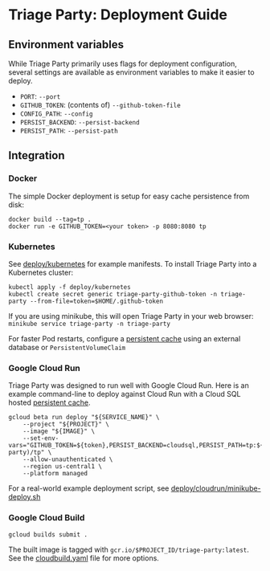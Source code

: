 # Triage Party: Deployment Guide

## Environment variables

While Triage Party primarily uses flags for deployment configuration, several settings are available as environment variables to make it easier to deploy.

* `PORT`: `--port`
* `GITHUB_TOKEN`: (contents of) `--github-token-file`
* `CONFIG_PATH`: `--config`
* `PERSIST_BACKEND`: `--persist-backend`
* `PERSIST_PATH`: `--persist-path`

## Integration

### Docker

The simple Docker deployment is setup for easy cache persistence from disk:

```shell
docker build --tag=tp .
docker run -e GITHUB_TOKEN=<your token> -p 8080:8080 tp
```

### Kubernetes

See [deploy/kubernetes](../../deploy/kubernetes) for example manifests. To install Triage Party into a Kubernetes cluster:

```shell
kubectl apply -f deploy/kubernetes
kubectl create secret generic triage-party-github-token -n triage-party --from-file=token=$HOME/.github-token
```

If you are using minikube, this will open Triage Party in your web browser: `minikube service triage-party -n triage-party`

For faster Pod restarts, configure a [persistent cache](persistent.md) using an external database or `PersistentVolumeClaim`

### Google Cloud Run

Triage Party was designed to run well with Google Cloud Run. Here is an example command-line to deploy against Cloud Run with a Cloud SQL hosted [persistent cache](persist.md).

```shell
gcloud beta run deploy "${SERVICE_NAME}" \
    --project "${PROJECT}" \
    --image "${IMAGE}" \
    --set-env-vars="GITHUB_TOKEN=${token},PERSIST_BACKEND=cloudsql,PERSIST_PATH=tp:${DB_PASS}@tcp(project/region/triage-party)/tp" \
    --allow-unauthenticated \
    --region us-central1 \
    --platform managed
```

For a real-world example deployment script, see [deploy/cloudrun/minikube-deploy.sh](deploy/cloudrun/minikube-deploy.sh)

### Google Cloud Build

```shell
gcloud builds submit .
```

The built image is tagged with `gcr.io/$PROJECT_ID/triage-party:latest`. See the [cloudbuild.yaml](../cloudbuild.yaml) file for more options.
